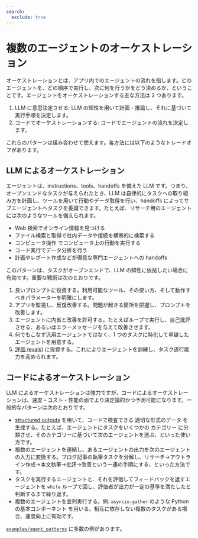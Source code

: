 ```yaml
---
search:
  exclude: true
---
```

# 複数のエージェントのオーケストレーション

オーケストレーションとは、アプリ内でのエージェントの流れを指します。どのエージェントを、どの順序で実行し、次に何を行うかをどう決めるか、ということです。エージェントをオーケストレーションする主な方法は 2 つあります。

1. LLM に意思決定させる: LLM の知性を用いて計画・推論し、それに基づいて実行手順を決定します。
2. コードでオーケストレーションする: コードでエージェントの流れを決定します。

これらのパターンは組み合わせて使えます。各方法には以下のようなトレードオフがあります。

## LLM によるオーケストレーション

エージェントは、instructions、tools、handoffs を備えた LLM です。つまり、オープンエンドなタスクが与えられたとき、LLM は自律的にタスクへの取り組み方を計画し、ツールを用いて行動やデータ取得を行い、handoffs によってサブエージェントへタスクを委譲できます。たとえば、リサーチ用のエージェントには次のようなツールを備えられます。

- Web 検索でオンライン情報を見つける
- ファイル検索と取得で社内データや接続を横断的に検索する
- コンピュータ操作 でコンピュータ上の行動を実行する
- コード実行でデータ分析を行う
- 計画やレポート作成などが得意な専門エージェントへの handoffs

このパターンは、タスクがオープンエンドで、LLM の知性に依拠したい場合に有効です。重要な戦術は次のとおりです。

1. 良いプロンプトに投資する。利用可能なツール、その使い方、そして動作すべきパラメーターを明確にします。
2. アプリを監視し、反復改善する。問題が起きる箇所を把握し、プロンプトを改善します。
3. エージェントに内省と改善を許可する。たとえばループで実行し、自己批評させる、あるいはエラーメッセージを与えて改善させます。
4. 何でもこなす汎用エージェントではなく、1 つのタスクに特化して卓越したエージェントを用意する。
5. [評価 (evals)](https://platform.openai.com/docs/guides/evals) に投資する。これによりエージェントを訓練し、タスク遂行能力を高められます。

## コードによるオーケストレーション

LLM によるオーケストレーションは強力ですが、コードによるオーケストレーションは、速度・コスト・性能の面でより決定論的かつ予測可能になります。一般的なパターンは次のとおりです。

- [structured outputs](https://platform.openai.com/docs/guides/structured-outputs) を用いて、コードで検査できる 適切な形式のデータ を生成する。たとえば、エージェントにタスクをいくつかの カテゴリー に分類させ、そのカテゴリーに基づいて次のエージェントを選ぶ、といった使い方です。
- 複数のエージェントを連結し、あるエージェントの出力を次のエージェントの入力に変換する。ブログ記事の執筆タスクを分解し、リサーチ→アウトライン作成→本文執筆→批評→改善という一連の手順にする、といった方法です。
- タスクを実行するエージェントと、それを評価してフィードバックを返すエージェントを `while` ループで回し、評価者が出力が一定の基準を満たしたと判断するまで繰り返す。
- 複数のエージェントを並列実行する。例: `asyncio.gather` のような Python の基本コンポーネント を用いる。相互に依存しない複数のタスクがある場合、速度向上に有効です。

[`examples/agent_patterns`](https://github.com/openai/openai-agents-python/tree/main/examples/agent_patterns) に多数の例があります。